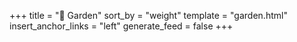+++
title = "🌳 Garden"
sort_by = "weight"
template = "garden.html"
insert_anchor_links = "left"
generate_feed = false
+++
